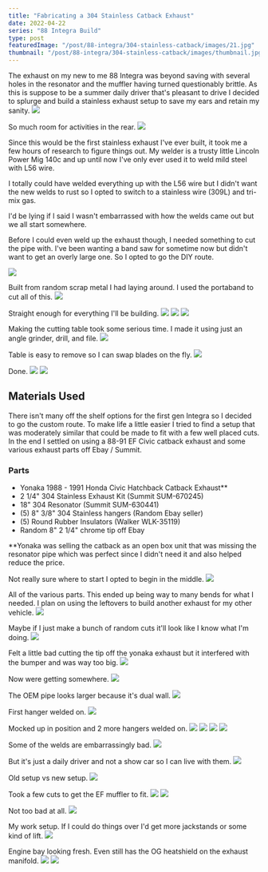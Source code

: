 ```yaml
---
title: "Fabricating a 304 Stainless Catback Exhaust"
date: 2022-04-22
series: "88 Integra Build"
type: post
featuredImage: "/post/88-integra/304-stainless-catback/images/21.jpg"
thumbnail: "/post/88-integra/304-stainless-catback/images/thumbnail.jpg"
---
```


The exhaust on my new to me 88 Integra was beyond saving with several holes in the resonator and the muffler having turned questionably brittle. As this is suppose to be a summer daily driver that's pleasant to drive I decided to splurge and build a stainless exhaust setup to save my ears and retain my sanity.
![](images/before1.jpg)

So much room for activities in the rear.
![](images/before2.jpg)

Since this would be the first stainless exhaust I've ever built, it took me a few hours of research to figure things out. My welder is a trusty little Lincoln Power Mig 140c and up until now I've only ever used it to weld mild steel with L56 wire.

I totally could have welded everything up with the L56 wire but I didn't want the new welds to rust so I opted to switch to a stainless wire (309L) and tri-mix gas.

I'd be lying if I said I wasn't embarrassed with how the welds came out but we all start somewhere.

Before I could even weld up the exhaust though, I needed something to cut the pipe with. I've been wanting a band saw for sometime now but didn't want to get an overly large one. So I opted to go the DIY route.

![](images/1.jpg)

Built from random scrap metal I had laying around. I used the portaband to cut all of this.
![](images/2.jpg)

Straight enough for everything I'll be building.
![](images/3.jpg)
![](images/4.jpg)
![](images/4a.jpg)

Making the cutting table took some serious time. I made it using just an angle grinder, drill, and file.
![](images/5.jpg)

Table is easy to remove so I can swap blades on the fly.
![](images/6.jpg)

Done.
![](images/7.jpg)
![](images/8.jpg)

## Materials Used

There isn't many off the shelf options for the first gen Integra so I decided to go the custom route. To make life a little easier I tried to find a setup that was moderately similar that could be made to fit with a few well placed cuts. In the end I settled on using a 88-91 EF Civic catback exhaust and some various exhaust parts off Ebay / Summit.

### Parts

- Yonaka 1988 - 1991 Honda Civic Hatchback Catback Exhaust\*\*
- 2 1/4" 304 Stainless Exhaust Kit (Summit SUM-670245)
- 18" 304 Resonator (Summit SUM-630441)
- (5) 8" 3/8" 304 Stainless hangers (Random Ebay seller)
- (5) Round Rubber Insulators (Walker WLK-35119)
- Random 8" 2 1/4" chrome tip off Ebay

\*\*Yonaka was selling the catback as an open box unit that was missing the resonator pipe which was perfect since I didn't need it and also helped reduce the price.

Not really sure where to start I opted to begin in the middle.
![](images/9.jpg)

All of the various parts. This ended up being way to many bends for what I needed. I plan on using the leftovers to build another exhaust for my other vehicle.
![](images/10.jpg)

Maybe if I just make a bunch of random cuts it'll look like I know what I'm doing.
![](images/11.jpg)

Felt a little bad cutting the tip off the yonaka exhaust but it interfered with the bumper and was way too big.
![](images/12.jpg)

Now were getting somewhere.
![](images/13.jpg)

The OEM pipe looks larger because it's dual wall.
![](images/14.jpg)

First hanger welded on.
![](images/15.jpg)

Mocked up in position and 2 more hangers welded on.
![](images/15a.jpg)
![](images/16.jpg)
![](images/17.jpg)
![](images/17a.jpg)

Some of the welds are embarrassingly bad.
![](images/18.jpg)

But it's just a daily driver and not a show car so I can live with them.
![](images/19.jpg)

Old setup vs new setup.
![](images/20.jpg)

Took a few cuts to get the EF muffler to fit.
![](images/21.jpg)
![](images/22.jpg)

Not too bad at all.
![](images/23.jpg)

My work setup. If I could do things over I'd get more jackstands or some kind of lift.
![](images/24.jpg)

Engine bay looking fresh. Even still has the OG heatshield on the exhaust manifold.
![](images/25.jpg)
![](images/26.jpg)
